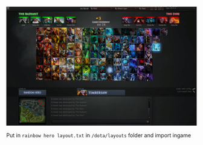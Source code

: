 ![Rainbow hero layout](rainbow-hero-screenshot.png?raw=true)

Put in ```rainbow hero layout.txt``` in  ``/dota/layouts`` folder and import ingame 
